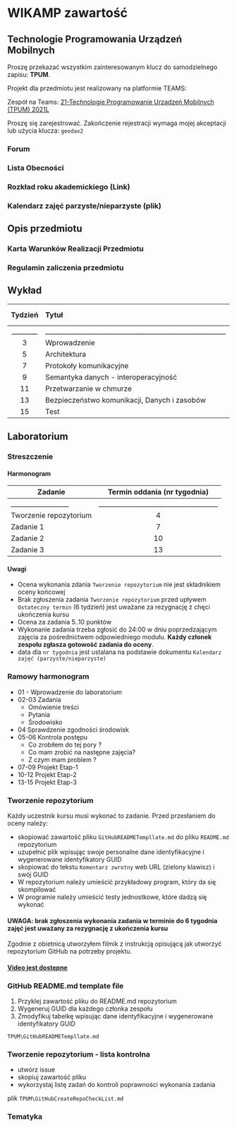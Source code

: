 # WIKAMP zawartość

## Technologie Programowania Urządzeń Mobilnych

Proszę przekazać wszystkim zainteresowanym klucz do samodzielnego zapisu: **TPUM**.

Projekt dla przedmiotu jest realizowany na platformie TEAMS:

Zespół na Teams: [21-Technologie Programowanie Urządzeń Mobilnych (TPUM) 2021L](https://teams.microsoft.com/l/team/19%3a7b33b22e3cd846559f8191aa5045ef0a%40thread.tacv2/conversations?groupId=c33fd2c9-38c6-4b78-998e-55a84598e90c&tenantId=67ea5955-9b5c-4693-a8f9-960f2a3b49bb)

Proszę się zarejestrować. Zakończenie rejestracji wymaga mojej akceptacji lub użycia klucza: `geodax2`

### Forum

### Lista Obecności

### Rozkład roku akademickiego (Link)

### Kalendarz zajęć parzyste/nieparzyste (plik)

## Opis przedmiotu

### Karta Warunków Realizacji Przedmiotu

### Regulamin zaliczenia przedmiotu

## Wykład

| Tydzień  | Tytuł                                                    |      Data      | Link dla uczestnika  |  Hasło   |
| :------: | :------------------------------------------------------- | :------------: | :------------------: | :------: |
| ________ | ________________________________________________________ | ______________ | ____________________ | ________ |
|    3     | Wprowadzenie                                             |                |                      |          |
|    5     | Architektura                                             |                |                      |          |
|    7     | Protokoły komunikacyjne                                  |                |                      |          |
|    9     | Semantyka danych - interoperacyjność                     |                |                      |          |
|    11    | Przetwarzanie w chmurze                                  |                |                      |          |
|    13    | Bezpieczeństwo komunikacji, Danych i zasobów             |                |                      |          |
|    15    | Test                                                     |                |                      |          |

## Laboratorium

### Streszczenie

#### Harmonogram

| Zadanie                |     Termin oddania (nr tygodnia)      |
| ---------------------- | :-----------------------------------: |
| __________________     | _____________________________________ |
| Tworzenie repozytorium |                   4                   |
| Zadanie 1              |                   7                   |
| Zadanie 2              |                  10                   |
| Zadanie 3              |                  13                   |

#### Uwagi

- Ocena wykonania zdania `Tworzenie repozytorium` nie jest składnikiem oceny końcowej
- Brak zgłoszenia zadania `Tworzenie repozytorium` przed upływem `Ostateczny termin` (6 tydzień) jest uważane za rezygnację z chęci ukończenia kursu
- Ocena za zadania 5..10 punktów
- Wykonanie zadania trzeba zgłosić do 24:00 w dniu poprzedzającym zajęcia za pośrednictwem odpowiedniego modułu. **Każdy członek zespołu zgłasza gotowość zadania do oceny**.
- data dla `nr tygodnia` jest ustalana na podstawie dokumentu `Kalendarz zajęć (parzyste/nieparzyste)`

### Ramowy harmonogram

- 01 - Wprowadzenie do laboratorium
- 02-03 Zadania
  - Omówienie treści
  - Pytania
  - Środowisko
- 04 Sprawdzenie zgodności środowisk
- 05-06 Kontrola postępu
  - Co zrobiłem do tej pory ?
  - Co mam zrobić na następne zajęcia?
  - Z czym mam problem ?
- 07-09 Projekt Etap-1
- 10-12 Projekt Etap-2
- 13-15 Projekt Etap-3

### Tworzenie repozytorium

Każdy uczestnik kursu musi wykonać to zadanie. Przed przesłaniem do oceny należy:

- skopiować zawartość pliku `GitHubREADMETempllate.md` do pliku `README.md` repozytorium
- uzupełnić plik wpisując swoje personalne dane identyfikacyjne i wygenerowane identyfikatory GUID
- skopiować do tekstu `Komentarz zwrotny` web URL (zielony klawisz) i swój GUID
- W repozytorium należy umieścić przykładowy program, który da się skompilować
- W programie należy umieścić testy jednostkowe, które dadzą się wykonać

#### UWAGA: brak zgłoszenia wykonania zadania w terminie do 6 tygodnia zajęć jest uważany za rezygnację z ukończenia kursu

Zgodnie z obietnicą utworzyłem filmik z instrukcją opisującą jak utworzyć repozytorium GitHub na potrzeby projektu.

#### [Video jest dostępne](https://youtu.be/uANd4kfWfVA)

### GitHub README.md template file

1. Przyklej zawartość pliku do README.md repozytorium
2. Wygeneruj GUID dla każdego członka zespołu
3. Zmodyfikuj tabelkę wpisując dane identyfikacyjne i wygenerowane identyfikatory GUID

`TPUM\GitHubREADMETempllate.md`

### Tworzenie repozytorium - lista kontrolna

- utwórz issue
- skopiuj zawartość pliku
- wykorzystaj listę zadań do kontroli poprawności wykonania zadania

plik `TPUM\GitHubCreateRepoCheckList.md` 

### Tematyka

